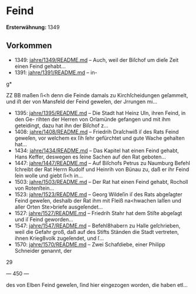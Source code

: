 # Feind

**Ersterwähnung:** 1349

## Vorkommen
- 1349: [jahre/1349/README.md](../jahre/1349/README.md) – Auch, weil der Biſchof um dieſe Zeit einen Feind gehabt...
- 1391: [jahre/1391/README.md](../jahre/1391/README.md) – in-

g*


ZZ BB
maßen ſi<h denn die Feinde damals zu Kirchſcheidungen
geſammelt, und iſt der von Mansfeld der Feind geweſen,
der Jrrungen mi...
- 1395: [jahre/1395/README.md](../jahre/1395/README.md) – Die Stadt hat Heinz Uln, ihren Feind, in den Ge-
rihten der Herren von Orlamünde gefangen und mit ihm
geteidingt, dazu hat ihn der Biſchof z...
- 1408: [jahre/1408/README.md](../jahre/1408/README.md) – Friedrih Draſchwiß iſ des Rats Feind geweſen, vor
welchem ex ſih ſehr gefürchtet und gute Wache gehalten
hat...
- 1434: [jahre/1434/README.md](../jahre/1434/README.md) – Das Kapitel hat einen Feind gehabt, Hans Keffer,
deswegen es ſeine Sachen auf den Rat geboten...
- 1447: [jahre/1447/README.md](../jahre/1447/README.md) – Auf Biſchofs Petrus zu Naumburg Befehl ſchreibt
der Rat Herrn Rudolf und Heinrih von Bünau zu, daß
er ihr Feind ſein wolle und giebt ſi<h in...
- 1503: [jahre/1503/README.md](../jahre/1503/README.md) – Der Rat hat einen Feind gehabt, Rocholl von Rotenſtein...
- 1523: [jahre/1523/README.md](../jahre/1523/README.md) – Georg Wildeſin iſ des Rats abgeſagter Feind geweſen,
deshalb der Rat ihm mit Fleiß na<hwachen laſſen und
aller Orten Ste>briefe ausgeſendet...
- 1527: [jahre/1527/README.md](../jahre/1527/README.md) – Friedrih Stahr hat dem Stiſte abgeſagt und iſ Feind
geworden...
- 1547: [jahre/1547/README.md](../jahre/1547/README.md) – Befehl8habern zu Halle
geſchrieben, weil die Gefahr groß, daß auf des Stifts
Ständen die Stadt vertreten, ihnen Krieg8volk zugeſendet,
und ſ...
- 1570: [jahre/1570/README.md](../jahre/1570/README.md) – Zwei Schafdiebe, einer Philipp Schneider genannt, der

29


— 450 —

des von Elben Feind geweſen, ſind hier eingezogen worden,
die haben etl...
